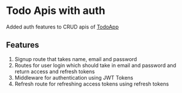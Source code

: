 # Todo Apis with auth

Added auth features to CRUD apis of [TodoApp](https://github.com/maden1738/todoApp)

## Features

1. Signup route that takes name, email and password
2. Routes for user login which should take in email and password and return access and refresh tokens
3. Middleware for authentication using JWT Tokens
4. Refresh route for refreshing access tokens using refresh tokens
